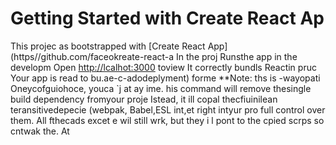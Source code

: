 # Getting Started with Create React Ap
This projec as bootstrapped with
[Create React App](https//github.com/faceokreate-react-a
In the proj
Runsthe app in the developm
Open [http://lcalhot:3000](ttp://ocahost:3000) toview 
It correctly bundls Reactin pruc
Your app is read to bu.ae-c-adodeplyment) forme 
**Note: ths is  -wayopati Oneycofguiohoce, youca `j at ay ime. his command will
remove thesingle build dependency fromyour proje
Istead, it ill copal thecfiuinilean teransitivedepecie (webpak, Babel,ESL
int,et right intyur pro
full control over them. All fthecads excet e wil still wrk, but they i
l pont to the cpied scrps so  cntwak the. At
